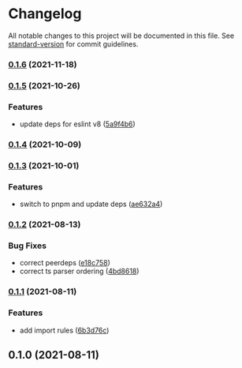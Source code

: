 # Changelog

All notable changes to this project will be documented in this file. See [standard-version](https://github.com/conventional-changelog/standard-version) for commit guidelines.

### [0.1.6](https://github.com/application-research/eslint-config/compare/v0.1.5...v0.1.6) (2021-11-18)

### [0.1.5](https://github.com/application-research/eslint-config/compare/v0.1.4...v0.1.5) (2021-10-26)


### Features

* update deps for eslint v8 ([5a9f4b6](https://github.com/application-research/eslint-config/commit/5a9f4b6ad1daf6816db309c590473d1239cbdbb2))

### [0.1.4](https://github.com/application-research/eslint-config/compare/v0.1.3...v0.1.4) (2021-10-09)

### [0.1.3](https://github.com/application-research/eslint-config/compare/v0.1.2...v0.1.3) (2021-10-01)


### Features

* switch to pnpm and update deps ([ae632a4](https://github.com/application-research/eslint-config/commit/ae632a476efd396f4a8d1ce424cd04afefa2ac8c))

### [0.1.2](https://github.com/application-research/eslint-config/compare/v0.1.1...v0.1.2) (2021-08-13)


### Bug Fixes

* correct peerdeps ([e18c758](https://github.com/application-research/eslint-config/commit/e18c758bedc422f453706487af9fc110f9151ff5))
* correct ts parser ordering ([4bd8618](https://github.com/application-research/eslint-config/commit/4bd861825a52de96b48fa8bdb934546d66612f39))

### [0.1.1](https://github.com/application-research/eslint-config/compare/v0.1.0...v0.1.1) (2021-08-11)


### Features

* add import rules ([6b3d76c](https://github.com/application-research/eslint-config/commit/6b3d76c249c6d1ec7eac3fb3329dd8819f16344d))

## 0.1.0 (2021-08-11)
